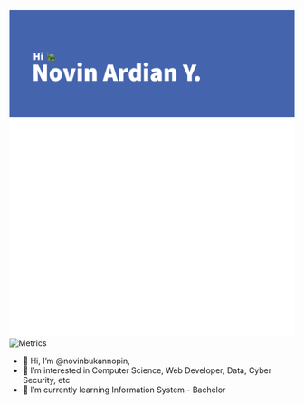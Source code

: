![Profile Image](banner.png)
![Metrics](/github-metrics.svg)
![Metrics](metrics.plugin.topics.svg)


- 👋 Hi, I’m @novinbukannopin, 
- 👀 I’m interested in Computer Science, Web Developer, Data, Cyber Security, etc
- 🌱 I’m currently learning Information System - Bachelor

<!--START_SECTION:waka-->
<!--END_SECTION:waka-->

<!---
novinbukannopin/novinbukannopin is a ✨ special ✨ repository because its `README.md` (this file) appears on your GitHub profile.
You can click the Preview link to take a look at your changes.
--->

